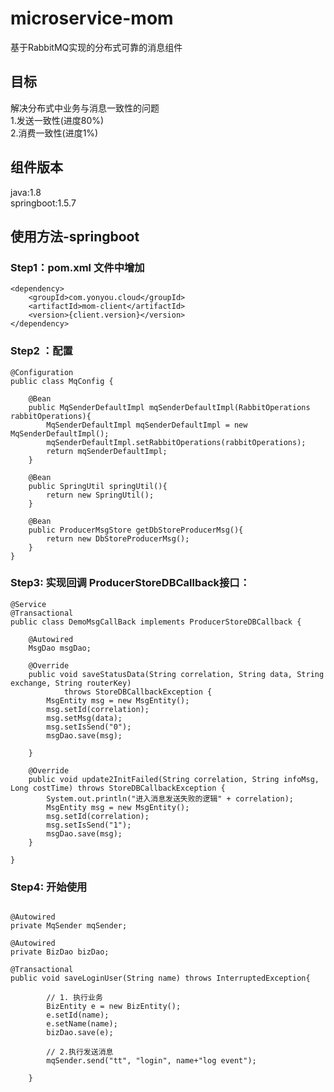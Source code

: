 # microservice-mom

基于RabbitMQ实现的分布式可靠的消息组件


## 目标
解决分布式中业务与消息一致性的问题   
1.发送一致性(进度80%)   
2.消费一致性(进度1%)   

## 组件版本
java:1.8  
springboot:1.5.7 

## 使用方法-springboot

### Step1：pom.xml 文件中增加

```
<dependency>
	<groupId>com.yonyou.cloud</groupId>
	<artifactId>mom-client</artifactId>
	<version>{client.version}</version>
</dependency>
```
### Step2 ：配置

```
@Configuration
public class MqConfig {

	@Bean
	public MqSenderDefaultImpl mqSenderDefaultImpl(RabbitOperations rabbitOperations){
		MqSenderDefaultImpl mqSenderDefaultImpl = new MqSenderDefaultImpl();
		mqSenderDefaultImpl.setRabbitOperations(rabbitOperations);
		return mqSenderDefaultImpl;
	}
	
	@Bean
	public SpringUtil springUtil(){
		return new SpringUtil();
	}
	
	@Bean
	public ProducerMsgStore getDbStoreProducerMsg(){
		return new DbStoreProducerMsg();
	}
}
```

### Step3: 实现回调 ProducerStoreDBCallback接口：
```
@Service
@Transactional
public class DemoMsgCallBack implements ProducerStoreDBCallback {

	@Autowired
	MsgDao msgDao;

	@Override
	public void saveStatusData(String correlation, String data, String exchange, String routerKey)
			throws StoreDBCallbackException {
		MsgEntity msg = new MsgEntity();
		msg.setId(correlation);
		msg.setMsg(data);
		msg.setIsSend("0");
		msgDao.save(msg);

	}

	@Override
	public void update2InitFailed(String correlation, String infoMsg, Long costTime) throws StoreDBCallbackException {
		System.out.println("进入消息发送失败的逻辑" + correlation);
		MsgEntity msg = new MsgEntity();
		msg.setId(correlation);
		msg.setIsSend("1");
		msgDao.save(msg);
	}

}
```


### Step4: 开始使用

```

@Autowired
private MqSender mqSender;

@Autowired
private BizDao bizDao;
	
@Transactional
public void saveLoginUser(String name) throws InterruptedException{
		
		// 1. 执行业务
		BizEntity e = new BizEntity();
		e.setId(name);
		e.setName(name);
		bizDao.save(e);
		
		// 2.执行发送消息
		mqSender.send("tt", "login", name+"log event");

	}
```

